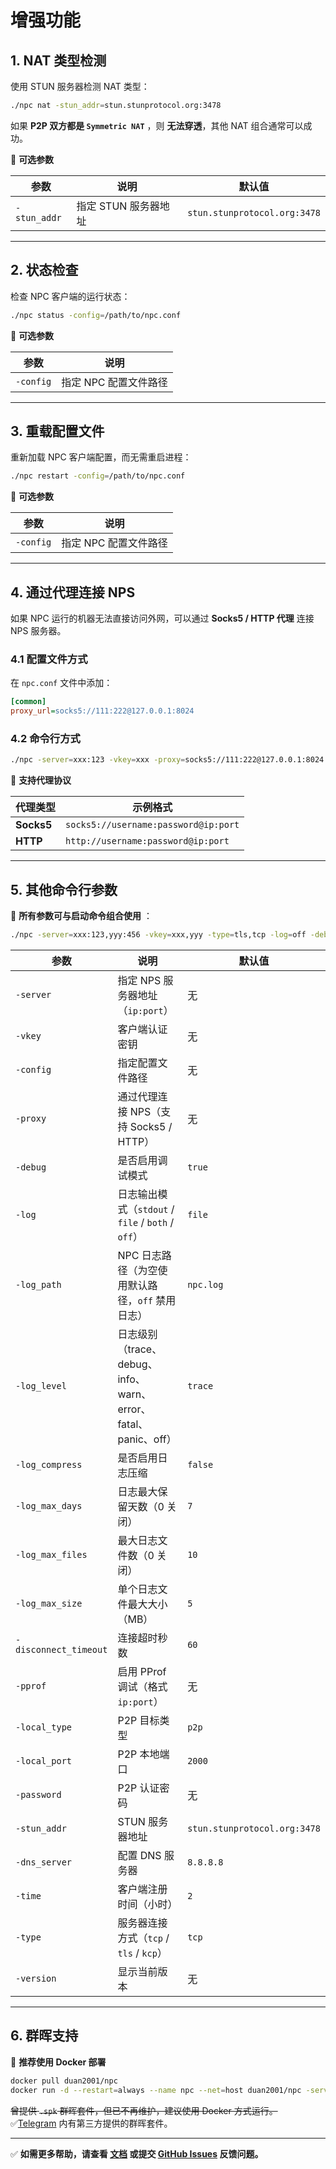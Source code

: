 # 增强功能

## 1. NAT 类型检测

使用 STUN 服务器检测 NAT 类型：
```bash
./npc nat -stun_addr=stun.stunprotocol.org:3478
```
如果 **P2P 双方都是 `Symmetric NAT`** ，则 **无法穿透**，其他 NAT 组合通常可以成功。

📌 **可选参数**

| 参数           | 说明            | 默认值                          |
|--------------|---------------|------------------------------|
| `-stun_addr` | 指定 STUN 服务器地址 | `stun.stunprotocol.org:3478` |

---

## 2. 状态检查

检查 NPC 客户端的运行状态：
```bash
./npc status -config=/path/to/npc.conf
```
📌 **可选参数**

| 参数        | 说明            |
|-----------|---------------|
| `-config` | 指定 NPC 配置文件路径 |

---

## 3. 重载配置文件

重新加载 NPC 客户端配置，而无需重启进程：
```bash
./npc restart -config=/path/to/npc.conf
```
📌 **可选参数**

| 参数        | 说明            |
|-----------|---------------|
| `-config` | 指定 NPC 配置文件路径 |

---

## 4. 通过代理连接 NPS

如果 NPC 运行的机器无法直接访问外网，可以通过 **Socks5 / HTTP 代理** 连接 NPS 服务器。

### **4.1 配置文件方式**
在 `npc.conf` 文件中添加：
```ini
[common]
proxy_url=socks5://111:222@127.0.0.1:8024
```

### **4.2 命令行方式**
```bash
./npc -server=xxx:123 -vkey=xxx -proxy=socks5://111:222@127.0.0.1:8024
```

📌 **支持代理协议**

| 代理类型       | 示例格式                                 |
|------------|--------------------------------------|
| **Socks5** | `socks5://username:password@ip:port` |
| **HTTP**   | `http://username:password@ip:port`   |

---

## 5. 其他命令行参数
📌 **所有参数可与启动命令组合使用** ：

```bash
./npc -server=xxx:123,yyy:456 -vkey=xxx,yyy -type=tls,tcp -log=off -debug=false
```

| 参数                    | 说明                                                | 默认值                          |
|-----------------------|---------------------------------------------------|------------------------------|
| `-server`             | 指定 NPS 服务器地址（`ip:port`）                           | 无                            |
| `-vkey`               | 客户端认证密钥                                           | 无                            |
| `-config`             | 指定配置文件路径                                          | 无                            |
| `-proxy`              | 通过代理连接 NPS（支持 Socks5 / HTTP）                      | 无                            |
| `-debug`              | 是否启用调试模式                                          | `true`                       |
| `-log`                | 日志输出模式（`stdout` / `file` / `both` / `off`）        | `file`                       |
| `-log_path`           | NPC 日志路径（为空使用默认路径，`off` 禁用日志）                     | `npc.log`                    |
| `-log_level`          | 日志级别（trace、debug、info、warn、error、fatal、panic、off） | `trace`                      |
| `-log_compress`       | 是否启用日志压缩                                          | `false`                      |
| `-log_max_days`       | 日志最大保留天数（0 关闭）                                    | `7`                          |
| `-log_max_files`      | 最大日志文件数（0 关闭）                                     | `10`                         |
| `-log_max_size`       | 单个日志文件最大大小（MB）                                    | `5`                          |
| `-disconnect_timeout` | 连接超时秒数                                            | `60`                         |
| `-pprof`              | 启用 PProf 调试（格式 `ip:port`）                         | 无                            |
| `-local_type`         | P2P 目标类型                                          | `p2p`                        |
| `-local_port`         | P2P 本地端口                                          | `2000`                       |
| `-password`           | P2P 认证密码                                          | 无                            |
| `-stun_addr`          | STUN 服务器地址                                        | `stun.stunprotocol.org:3478` |
| `-dns_server`         | 配置 DNS 服务器                                        | `8.8.8.8`                    |
| `-time`               | 客户端注册时间（小时）                                       | `2`                          |
| `-type`               | 服务器连接方式（`tcp` / `tls` / `kcp`）                    | `tcp`                        |
| `-version`            | 显示当前版本                                            | 无                            |

---

## 6. 群晖支持

📌 **推荐使用 Docker 部署**
```bash
docker pull duan2001/npc
docker run -d --restart=always --name npc --net=host duan2001/npc -server=xxx:123,yyy:456 -vkey=xxx,yyy -type=tls,tcp -log=off
```
~~曾提供 `.spk` 群晖套件，但已不再维护，建议使用 Docker 方式运行。~~ 
✅[Telegram](https://t.me/npsdev) 内有第三方提供的群晖套件。

---

✅ **如需更多帮助，请查看 [文档](https://github.com/djylb/nps) 或提交 [GitHub Issues](https://github.com/djylb/nps/issues) 反馈问题。**